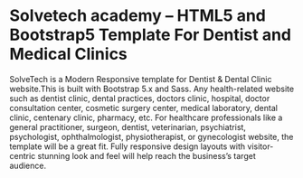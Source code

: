 # Solvetech academy – HTML5 and Bootstrap5 Template For Dentist and Medical Clinics
 SolveTech is a Modern Responsive template for Dentist & Dental Clinic website.This is built with Bootstrap 5.x and Sass. Any health-related website such as dentist clinic, dental practices, doctors clinic, hospital, doctor consultation center, cosmetic surgery center, medical laboratory, dental clinic, centenary clinic, pharmacy, etc. For healthcare professionals like a general practitioner, surgeon, dentist, veterinarian, psychiatrist, psychologist, ophthalmologist, physiotherapist, or gynecologist website, the template will be a great fit. Fully responsive design layouts with visitor-centric stunning look and feel will help reach the business’s target audience.